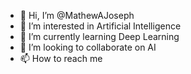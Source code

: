 - 👋 Hi, I’m @MathewAJoseph
- 👀 I’m interested in Artificial Intelligence
- 🌱 I’m currently learning Deep Learning
- 💞️ I’m looking to collaborate on AI
- 📫 How to reach me 

<!---
MathewAJoseph/MathewAJoseph is a ✨ special ✨ repository because its `README.md` (this file) appears on your GitHub profile.
You can click the Preview link to take a look at your changes.
--->
